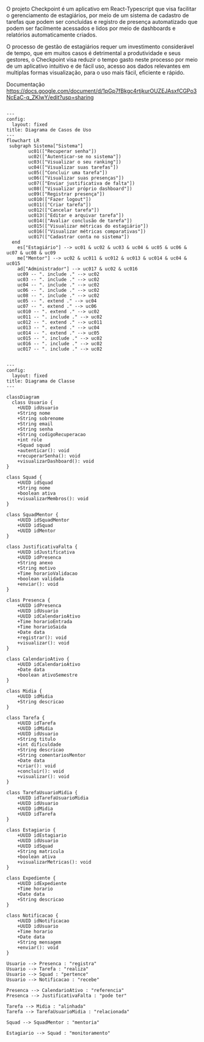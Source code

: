 O projeto Checkpoint é um aplicativo em React-Typescript que visa facilitar o gerenciamento de estagiários, por meio de um sistema de cadastro de tarefas que podem ser concluídas e registro de presença automatizado que podem ser facilmente acessados e lidos por meio de dashboards e relatórios automaticamente criados.

O processo de gestão de estagiários requer um investimento considerável de tempo, que em muitos casos é detrimental a produtividade e seus gestores, o Checkpoint visa reduzir o tempo gasto neste processo por meio de um aplicativo intuitivo e de fácil uso, acesso aos dados relevantes em multiplas formas visualização, para o uso mais fácil, eficiente e rápido.

Documentação
https://docs.google.com/document/d/1pGp7fBkgc4rtjkurOUZEJAsxfCGPo3NcEaC-q_ZKlwY/edit?usp=sharing

```mermaid

---
config:
  layout: fixed
title: Diagrama de Casos de Uso
---
flowchart LR
 subgraph Sistema["Sistema"]
        uc01(["Recuperar senha"])
        uc02(["Autenticar-se no sistema"])
        uc03(["Visualizar o seu ranking"])
        uc04(["Visualizar suas tarefas"])
        uc05(["Concluir uma tarefa"])
        uc06(["Visualizar suas presenças"])
        uc07(["Enviar justificativa de falta"])
        uc08(["Visualizar próprio dashboard"])
        uc09(["Registrar presença"])
        uc010(["Fazer logout"])
        uc011(["Criar tarefa"])
        uc012(["Cancelar tarefa"])
        uc013(["Editar e arquivar tarefa"])
        uc014(["Avaliar conclusão de tarefa"])
        uc015(["Visualizar métricas do estagiário"])
        uc016(["Visualizar métricas comparativas"])
        uc017(["Cadastrar conta no sistema"])
  end
    es["Estagiário"] --> uc01 & uc02 & uc03 & uc04 & uc05 & uc06 & uc07 & uc08 & uc09
    me["Mentor"] --> uc02 & uc011 & uc012 & uc013 & uc014 & uc04 & uc015
    ad["Administrador"] --> uc017 & uc02 & uc016
    uc09 -- ". include ." --> uc02
    uc03 -- ". include ." --> uc02
    uc04 -- ". include ." --> uc02
    uc06 -- ". include ." --> uc02
    uc08 -- ". include ." --> uc02
    uc05 -- ". extend ." --> uc04
    uc07 -- ". extend ." --> uc06
    uc010 -- ". extend ." --> uc02
    uc011 -- ". include ." --> uc02
    uc012 -- ". extend ." --> uc011
    uc013 -- ". extend ." --> uc04
    uc014 -- ". extend ." --> uc05
    uc015 -- ". include ." --> uc02
    uc016 -- ". include ." --> uc02
    uc017 -- ". include ." --> uc02
```
```mermaid

---
config:
  layout: fixed
title: Diagrama de Classe
---

classDiagram
  class Usuario {
    +UUID idUsuario
    +String nome
    +String sobrenome
    +String email
    +String senha
    +String codigoRecuperacao
    +int role
    +Squad squad
    +autenticar(): void
    +recuperarSenha(): void
    +visualizarDashboard(): void
}

class Squad {
    +UUID idSquad
    +String nome
    +boolean ativa
    +visualizarMembros(): void
}

class SquadMentor {
    +UUID idSquadMentor
    +UUID idSquad
    +UUID idMentor
}

class JustificativaFalta {
    +UUID idJustificativa
    +UUID idPresenca
    +String anexo
    +String motivo
    +Time horarioValidacao
    +boolean validada
    +enviar(): void
}

class Presenca {
    +UUID idPresenca
    +UUID idUsuario
    +UUID idCalendarioAtivo
    +Time horarioEntrada
    +Time horarioSaida
    +Date data
    +registrar(): void
    +visualizar(): void
}

class CalendarioAtivo {
    +UUID idCalendarioAtivo
    +Date data
    +boolean ativoSemestre
}

class Midia {
    +UUID idMidia
    +String descricao
}

class Tarefa {
    +UUID idTarefa
    +UUID idMidia
    +UUID idUsuario
    +String titulo
    +int dificuldade
    +String descricao
    +String comentariosMentor
    +Date data
    +criar(): void
    +concluir(): void
    +visualizar(): void
}

class TarefaUsuarioMidia {
    +UUID idTarefaUsuarioMidia
    +UUID idUsuario
    +UUID idMidia
    +UUID idTarefa
}

class Estagiario {
    +UUID idEstagiario
    +UUID idUsuario
    +UUID idSquad
    +String matricula
    +boolean ativa
    +visualizarMetricas(): void
}

class Expediente {
    +UUID idExpediente
    +Time horario
    +Date data
    +String descricao
}

class Notificacao {
    +UUID idNotificacao
    +UUID idUsuario
    +Time horario
    +Date data
    +String mensagem
    +enviar(): void
}

Usuario --> Presenca : "registra"
Usuario --> Tarefa : "realiza"
Usuario --> Squad : "pertence"
Usuario --> Notificacao : "recebe"

Presenca --> CalendarioAtivo : "referencia"
Presenca --> JustificativaFalta : "pode ter"

Tarefa --> Midia : "alinhada"
Tarefa --> TarefaUsuarioMidia : "relacionada"

Squad --> SquadMentor : "mentoria"

Estagiario --> Squad : "monitoramento"
```